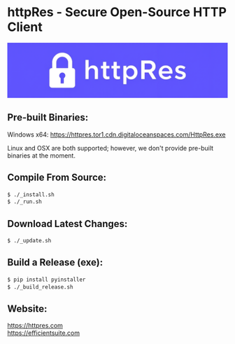 # httpRes - Secure Open-Source HTTP Client

![Splash Banner](images/splash_banner.png)


## Pre-built Binaries:

Windows x64:
https://httpres.tor1.cdn.digitaloceanspaces.com/HttpRes.exe

Linux and OSX are both supported; however, we don't provide pre-built binaries at the moment.

## Compile From Source:
```sh
$ ./_install.sh
$ ./_run.sh
```

## Download Latest Changes:
```sh
$ ./_update.sh
```

## Build a Release (exe):
```sh
$ pip install pyinstaller
$ ./_build_release.sh
```

## Website:
https://httpres.com  
https://efficientsuite.com